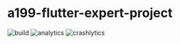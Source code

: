 # a199-flutter-expert-project
![build](https://user-images.githubusercontent.com/69831840/203940401-fb8fab08-b4aa-4d4c-9406-009aafa6a88b.png)
![analytics](https://user-images.githubusercontent.com/69831840/203940461-883e8ad2-b29f-4fbc-bfe8-aad8194be00c.png)
![crashlytics](https://user-images.githubusercontent.com/69831840/203940492-9177ed8e-f33d-4033-b7e0-aeadb2805819.png)
